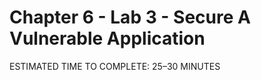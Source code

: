 # Chapter 6 - Lab 3 - Secure A Vulnerable Application

<div class="time-pill">ESTIMATED TIME TO COMPLETE: 25–30 MINUTES</div>
